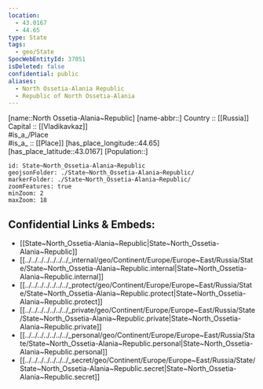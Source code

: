 ```yaml
---
location:
  - 43.0167
  - 44.65
type: State
tags:
  - geo/State
SpocWebEntityId: 37051
isDeleted: false
confidential: public
aliases:
  - North Ossetia-Alania Republic
  - Republic of North Ossetia-Alania 
---
```

[name::North Ossetia-Alania~Republic] 
[name-abbr::] 
Country :: [[Russia]]  
Capital :: [[Vladikavkaz]]  
#is_a_/Place  
#is_a_ :: [[Place]] 
[has_place_longitude::44.65] 
[has_place_latitude::43.0167] 
[Population::] 



```leaflet
id: State~North_Ossetia-Alania~Republic
geojsonFolder: ./State~North_Ossetia-Alania~Republic/
markerFolder: ./State~North_Ossetia-Alania~Republic/
zoomFeatures: true 
minZoom: 2 
maxZoom: 18
```


## Confidential Links & Embeds: 
- [[State~North_Ossetia-Alania~Republic|State~North_Ossetia-Alania~Republic]]  
- [[../../../../../../../_internal/geo/Continent/Europe/Europe~East/Russia/State/State~North_Ossetia-Alania~Republic.internal|State~North_Ossetia-Alania~Republic.internal]] 
- [[../../../../../../../_protect/geo/Continent/Europe/Europe~East/Russia/State/State~North_Ossetia-Alania~Republic.protect|State~North_Ossetia-Alania~Republic.protect]] 
- [[../../../../../../../_private/geo/Continent/Europe/Europe~East/Russia/State/State~North_Ossetia-Alania~Republic.private|State~North_Ossetia-Alania~Republic.private]] 
- [[../../../../../../../_personal/geo/Continent/Europe/Europe~East/Russia/State/State~North_Ossetia-Alania~Republic.personal|State~North_Ossetia-Alania~Republic.personal]] 
- [[../../../../../../../_secret/geo/Continent/Europe/Europe~East/Russia/State/State~North_Ossetia-Alania~Republic.secret|State~North_Ossetia-Alania~Republic.secret]] 
